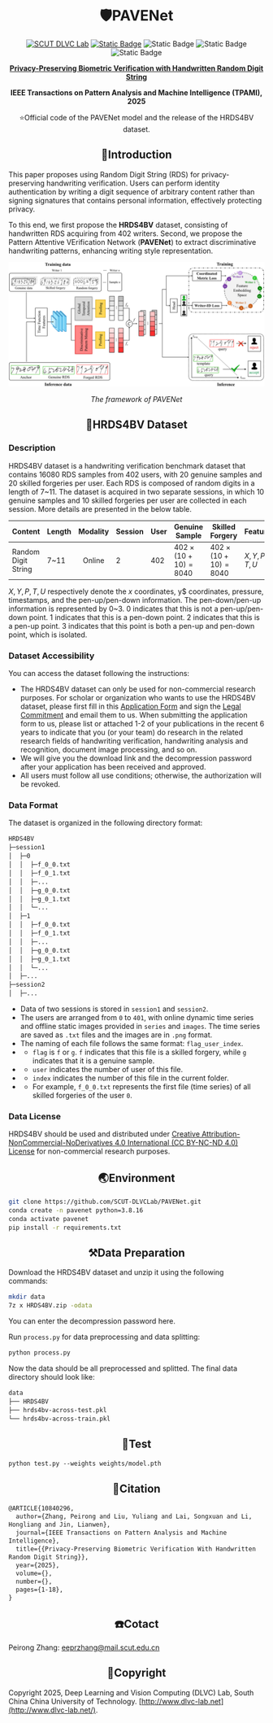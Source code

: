 # <div align="center">:shield:PAVENet

<div align="center">
  <a href="http://dlvc-lab.net/lianwen/"> <img alt="SCUT DLVC Lab" src="https://img.shields.io/badge/SCUT-DLVC_Lab-A85882?logo=Academia&logoColor=hsl"></a>
  <a href="https://ieeexplore.ieee.org/document/10746457"> <img alt="Static Badge" src="https://img.shields.io/badge/IEEE_TIFS-DOLPHIN-%23327FE6?logo=IEEE&logoColor=rgb&labelColor=58B822"></a>
  <img alt="Static Badge" src="https://img.shields.io/badge/arXiv-gray?logo=arXiv&logoColor=rgb&labelColor=%23CE0000"></a>
  <img alt="Static Badge" src="https://img.shields.io/badge/Pytorch%201.12-orange?logo=pytorch&logoColor=rgb">
  <img alt="Static Badge" src="https://img.shields.io/badge/Python%203.8-lightgray?logo=python&logoColor=rgb">
<p></p>

<a href=""> <b>Privacy-Preserving Biometric Verification with
Handwritten Random Digit String</b> </a>

<b>IEEE Transactions on Pattern Analysis and Machine Intelligence (TPAMI), 2025</b>

:star:Official code of the PAVENet model and the release of the HRDS4BV dataset.​
</div>

## <div align="center">:ocean:Introduction</div>

This paper proposes using Random Digit String (RDS) for privacy-preserving handwriting verification. Users can perform identity authentication by writing a digit sequence of arbitrary content rather than signing signatures that contains personal information, effectively protecting privacy.

To this end, we first propose the **HRDS4BV** dataset, consisting of handwritten RDS acquiring from 402 writers. Second, we propose the Pattern Attentive VErification Network (**PAVENet**) to extract discriminative handwriting patterns, enhancing writing style representation.

![](./asset/framework.png)

<div align="center"><i>The framework of PAVENet</i></div>

## <div align="center">:scroll:HRDS4BV Dataset</div>

### Description

HRDS4BV dataset is a handwriting verification benchmark dataset that contains 16080 RDS samples from 402 users, with 20 genuine samples and 20 skilled forgeries per user. Each RDS is composed of random digits in a length of 7~11. The dataset is acquired in two separate sessions, in which 10 genuine samples and 10 skilled forgeries per user are collected in each session. More details are presented in the below table.

| Content             | Length | Modality | Session | User | Genuine Sample              | Skilled Forgery             | Features    |
| ------------------- | ------ | :------: | ------- | ---- | --------------------------- | --------------------------- | ----------- |
| Random Digit String | 7~11   |  Online  | 2       | 402  | $402\times(10 + 10) = 8040$ | $402\times(10 + 10) = 8040$ | $X,Y,P,T,U$ |

$X,Y,P,T,U$ respectively denote the $x$ coordinates, y$ coordinates, pressure, timestamps, and the pen-up/pen-down information. The pen-down/pen-up information is represented by 0~3. 0 indicates that this is not a pen-up/pen-down point. 1 indicates that this is a pen-down point. 2 indicates that this is a pen-up point. 3 indicates that this point is both a pen-up and pen-down point, which is isolated.

### Dataset Accessibility

You can access the dataset following the instructions:

- The HRDS4BV dataset can only be used for non-commercial research purposes. For scholar or organization who wants to use the HRDS4BV dataset, please first fill in this [Application Form](./application-form/Application-Form-for-Using-MSDS.docx) and sign the [Legal Commitment](./application-form/Legal-Commitment.docx) and email them to us. When submitting the application form to us, please list or attached 1-2 of your publications in the recent 6 years to indicate that you (or your team) do research in the related research fields of handwriting verification, handwriting analysis and recognition, document image processing, and so on. 
- We will give you the download link and the decompression password after your application has been received and approved.
- All users must follow all use conditions; otherwise, the authorization will be revoked.

### Data Format

The dataset is organized in the following directory format:

```bash
HRDS4BV
├─session1
│  ├─0
│  │  ├─f_0_0.txt
│  │  ├─f_0_1.txt
│  │  ├─...
│  │  ├─g_0_0.txt
│  │  ├─g_0_1.txt
│  │  └─...
│  ├─1
│  │  ├─f_0_0.txt
│  │  ├─f_0_1.txt
│  │  ├─...
│  │  ├─g_0_0.txt
│  │  ├─g_0_1.txt
│  │  └─...
│  ├─...
├─session2
│  ├─...
```

- Data of two sessions is stored in `session1` and `session2`.
- The users are arranged from `0` to `401`, with online dynamic time series and offline static images provided in `series` and `images`. The time series are saved as `.txt` files and the images are in `.png` format.
- The naming of each file follows the same format: `flag_user_index`.
- - `flag` is `f` or `g`. `f` indicates that this file is a skilled forgery, while `g` indicates that it is a genuine sample.
- - `user` indicates the number of user of this file.
- - `index` indicates the number of this file in the current folder.
- - For example, `f_0_0.txt` represents the first file (time series) of all skilled forgeries of the user `0`.

### Data License

HRDS4BV should be used and distributed under [Creative Attribution-NonCommercial-NoDerivatives 4.0 International (CC BY-NC-ND 4.0) License](https://creativecommons.org/licenses/by-nc-nd/4.0/) for non-commercial research purposes.

## <div align="center">:earth_asia:Environment</div>

```bash
git clone https://github.com/SCUT-DLVCLab/PAVENet.git
conda create -n pavenet python=3.8.16
conda activate pavenet
pip install -r requirements.txt
```

## <div align="center">:hammer_and_pick:Data Preparation</div>

Download the HRDS4BV dataset and unzip it using the following commands:

```bash
mkdir data
7z x HRDS4BV.zip -odata
```

You can enter the decompression password here.

Run `process.py` for data preprocessing and data splitting:

```bash
python process.py
```

Now the data should be all preprocessed and splitted. The final data directory should look like:

```bash
data
├── HRDS4BV
├── hrds4bv-across-test.pkl
└── hrds4bv-across-train.pkl
```

## <div align="center">:rocket:Test</div>

```
python test.py --weights weights/model.pth
```

## <div align="center">:bookmark_tabs:Citation</div>

```
@ARTICLE{10840296,
  author={Zhang, Peirong and Liu, Yuliang and Lai, Songxuan and Li, Hongliang and Jin, Lianwen},
  journal={IEEE Transactions on Pattern Analysis and Machine Intelligence}, 
  title={{Privacy-Preserving Biometric Verification With Handwritten Random Digit String}}, 
  year={2025},
  volume={},
  number={},
  pages={1-18},
}
```

## <div align="center">:phone:Cotact</div>

Peirong Zhang: eeprzhang@mail.scut.edu.cn

## <div align="center">:palm_tree:Copyright</div>

Copyright 2025, Deep Learning and Vision Computing (DLVC) Lab, South China China University of Technology. [http://www.dlvc-lab.net](http://www.dlvc-lab.net/).

